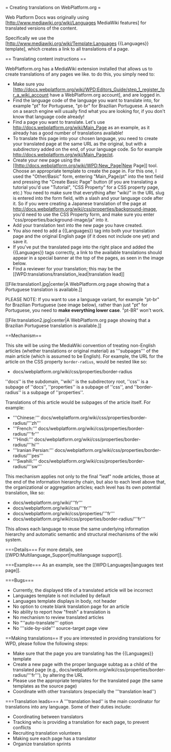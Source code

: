 = Creating translations on WebPlatform.org =

Web Platform Docs was originally using [http://www.mediawiki.org/wiki/Languages MediaWiki features] for translated versions of the content.

Specifically we use the [http://www.mediawiki.org/wiki/Template:Languages <nowiki>{{Languages}}</nowiki> template], which creates a link to all translations of a page.

== Translating content instructions ==

WebPlatform.org has a MediaWiki extension installed that allows us to create translations of any pages we like. to do this, you simply need to:

* Make sure you [http://docs.webplatform.org/wiki/WPD:Editors_Guide/step_1_register_for_a_wiki_account have a WebPlatform.org account], and are logged in.
* Find the language code of the language you want to translate into, for example "pt" for Portuguese, "pt-br" for Brazilian Portuguese. A search on a search engine will usually find what you are looking for, if you don't know that language code already!
* Find a page you want to translate. Let's use http://docs.webplatform.org/wiki/Main_Page as an example, as it already has a good number of translations available!
* To translate this page into your chosen language, you need to create your translated page at the same URL as the original, but with a subdirectory added on the end, of your language code. So for example http://docs.webplatform.org/wiki/Main_Page/pt.
* Create your new page using the [[http://docs.webplatform.org/wiki/WPD:New_Page|New Page]] tool. Choose an appropriate template to create the page in. For this one, I used the "Other/Basic" form, entering "Main_Page/pt" into the text field and pressing the "Create Basic Page" button (if you are translating a tutorial you'd use "Tutorial", "CSS Property" for a CSS property page, etc.) You need to make sure that everything after "wiki/" in the URL slug is entered into the form field, with a slash and your language code after it. So if you were creating a Japanese translation of the page at http://docs.webplatform.org/wiki/css/properties/background-image, you'd need to use the CSS Property form, and make sure you enter "css/properties/background-image/ja" into it.
* Add your translation text into the new page you have created.
* You also need to add a &#123;&#123;Languages&#125;&#125; tag into both your translation page and the original English page (if it does not include one yet) and save it.
* If you've put the translated page into the right place and added the &#123;&#123;Languages&#125;&#125; tags correctly, a link to the available translations should appear in a special banner at the top of the pages, as seen in the image below.
* Find a reviewer for your translation; this may be the  [[WPD:translations/translation_lead|translation lead]]

[[File:translation1.jpg|center|A WebPlatform.org page showing that a Portuguese translation is available.]]

<p>PLEASE NOTE: If you want to use a language variant, for example "pt-br" for Brazilian Portuguese (see image below), rather than just "pt" for Portuguese, you need to <strong>make everything lower case</strong>. "pt-BR" won't work.</p>

[[File:translation2.jpg|center|A WebPlatform.org page showing that a Brazilian Portuguese translation is available.]]


==Mechanism==

This site will be using the MediaWiki convention of treating non-English articles (whether translations or original material) as '''subpages''' of the main article (which is assumed to be English). For example, the URL for the article on the CSS property <code>border-radius</code>, would be nested like so:
* docs/webplatform.org/wiki/css/properties/border-radius 

''docs'' is the subdomain, ''wiki'' is the subdirectory root, ''css'' is a subpage of ''docs'', ''properties'' is a subpage of ''css'', and ''border-radius'' is a subpage of ''properties''.

Translations of this article would be subpages of the article itself. For example:
* '''Chinese:''' docs/webplatform.org/wiki/css/properties/border-radius/'''zh''' 
* '''French:''' docs/webplatform.org/wiki/css/properties/border-radius/'''fr''' 
* '''Hindi:''' docs/webplatform.org/wiki/css/properties/border-radius/'''hi''' 
* '''Iranian Persian:''' docs/webplatform.org/wiki/css/properties/border-radius/'''pes''' 
* '''Swahili:''' docs/webplatform.org/wiki/css/properties/border-radius/'''sw'''

This mechanism applies not only to the final "leaf" node articles, those at the end of the information hierarchy chain, but also to each level above that, the organizational or aggregation articles; each level has its own potential translation, like so:
* docs/webplatform.org/wiki/'''fr''' 
* docs/webplatform.org/wiki/css/'''fr''' 
* docs/webplatform.org/wiki/css/properties/'''fr''' 
* docs/webplatform.org/wiki/css/properties/border-radius/'''fr''' 

This allows each language to reuse the same underlying information hierarchy and automatic semantic and structural mechanisms of the wiki system.

===Details===
For more details, see [[WPD:Multilanguage_Support|multilanguage support]].

===Example===
As an example, see the [[WPD:Languages|languages test page]].

===Bugs===
* Currently, the displayed title of a translated article will be incorrect
* Languages template is not included by default
* Languages template displays in body, not header
* No option to create blank translation page for an article
* No ability to report how "fresh" a translation is
* No mechanism to review translated articles
* No "''auto-translate''' option
* No '''side-by-side''' source-target page view

==Making translations==
If you are interested in providing translations for WPD, please follow the following steps:

* Make sure that the page you are translating has the <nowiki>{{Languages}}</nowiki> template
* Create a new page with the proper language subtag as a child of the translated page (e.g., docs/webplatform.org/wiki/css/properties/border-radius/'''fr'''), by altering the URL
* Please use the appropriate templates for the translated page (the same templates as the source page)
* Coordinate with other translators (especially the '''translation lead'')

===Translation leads===
A '''translation lead'' is the main coordinator for translations into any language. Some of their duties include:
* Coordinating between translators
* Tracking who is providing a translation for each page, to prevent conflicts
* Recruiting translation volunteers
* Making sure each page has a translator
* Organize translation sprints